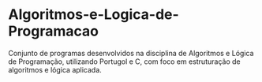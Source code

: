 # Algoritmos-e-Logica-de-Programacao
Conjunto de programas desenvolvidos  na disciplina de Algoritmos e Lógica de Programação, utilizando Portugol e C, com foco em estruturação de algoritmos e lógica aplicada.
